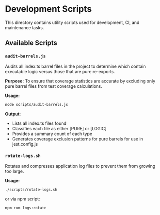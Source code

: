# Development Scripts

This directory contains utility scripts used for development, CI, and maintenance tasks.

## Available Scripts

### `audit-barrels.js`

Audits all index.ts barrel files in the project to determine which contain executable logic
versus those that are pure re-exports.

**Purpose:** To ensure that coverage statistics are accurate by excluding only pure barrel files
from test coverage calculations.

**Usage:**

```bash
node scripts/audit-barrels.js
```

**Output:**

- Lists all index.ts files found
- Classifies each file as either [PURE] or [LOGIC]
- Provides a summary count of each type
- Generates coverage exclusion patterns for pure barrels for use in jest.config.js

### `rotate-logs.sh`

Rotates and compresses application log files to prevent them from growing too large.

**Usage:**

```bash
./scripts/rotate-logs.sh
```

or via npm script:

```bash
npm run logs:rotate
```
